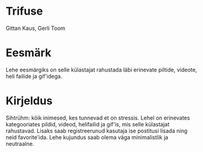 # Trifuse
Gittan Kaus, Gerli Toom

# Eesmärk
Lehe eesmärgiks on selle külastajat rahustada läbi erinevate piltide, videote, heli failide ja gif'idega.

# Kirjeldus
Sihtrühm: kõik inimesed, kes tunnevad et on stressis.
Lehel on erinevates kategooriates pildid, videod, helifailid ja gif'is, mis selle külastajat rahustavad.
Lisaks saab registreerunud kasutaja ise postitusi lisada ning neid favorite'ida.
Lehe kujundus saab olema väga minimalistlik ja neutraalne.
